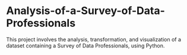 # Analysis-of-a-Survey-of-Data-Professionals
This project involves the analysis, transformation, and visualization of a dataset containing a Survey of Data Professionals, using Python.
